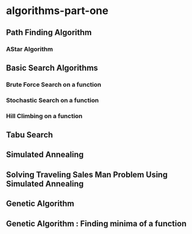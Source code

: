# algorithms-part-one

## Path Finding Algorithm
### AStar Algorithm

## Basic Search Algorithms

### Brute Force Search on a function
### Stochastic Search on a function
### Hill Climbing on a function

## Tabu Search

## Simulated Annealing

## Solving Traveling Sales Man Problem Using Simulated Annealing

## Genetic Algorithm

## Genetic Algorithm : Finding minima of a function
